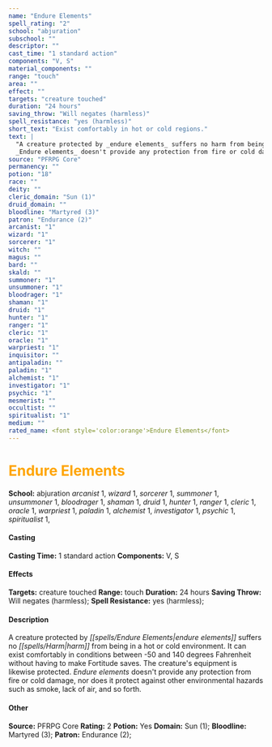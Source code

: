 ```yaml
---
name: "Endure Elements"
spell_rating: "2"
school: "abjuration"
subschool: ""
descriptor: ""
cast_time: "1 standard action"
components: "V, S"
material_components: ""
range: "touch"
area: ""
effect: ""
targets: "creature touched"
duration: "24 hours"
saving_throw: "Will negates (harmless)"
spell_resistance: "yes (harmless)"
short_text: "Exist comfortably in hot or cold regions."
text: |
  "A creature protected by _endure elements_ suffers no harm from being in a hot or cold environment. It can exist comfortably in conditions between -50 and 140 degrees Fahrenheit without having to make Fortitude saves. The creature's equipment is likewise protected.
  _Endure elements_ doesn't provide any protection from fire or cold damage, nor does it protect against other environmental hazards such as smoke, lack of air, and so forth."
source: "PFRPG Core"
permanency: ""
potion: "18"
race: ""
deity: ""
cleric_domain: "Sun (1)"
druid_domain: ""
bloodline: "Martyred (3)"
patron: "Endurance (2)"
arcanist: "1"
wizard: "1"
sorcerer: "1"
witch: ""
magus: ""
bard: ""
skald: ""
summoner: "1"
unsummoner: "1"
bloodrager: "1"
shaman: "1"
druid: "1"
hunter: "1"
ranger: "1"
cleric: "1"
oracle: "1"
warpriest: "1"
inquisitor: ""
antipaladin: ""
paladin: "1"
alchemist: "1"
investigator: "1"
psychic: "1"
mesmerist: ""
occultist: ""
spiritualist: "1"
medium: ""
rated_name: <font style='color:orange'>Endure Elements</font>
---
```


# <font style='color:orange'>Endure Elements</font> 
**School:** abjuration 
_arcanist_ 1, _wizard_ 1, _sorcerer_ 1, _summoner_ 1, _unsummoner_ 1, _bloodrager_ 1, _shaman_ 1, _druid_ 1, _hunter_ 1, _ranger_ 1, _cleric_ 1, _oracle_ 1, _warpriest_ 1, _paladin_ 1, _alchemist_ 1, _investigator_ 1, _psychic_ 1, _spiritualist_ 1, 
#### Casting
**Casting Time:** 1 standard action
 **Components:** V, S 
 #### Effects
**Targets:** creature touched
**Range:** touch
**Duration:** 24 hours
**Saving Throw:** Will negates (harmless); **Spell Resistance:** yes (harmless); 
 #### Description
A creature protected by _[[spells/Endure Elements|endure elements]]_ suffers no _[[spells/Harm|harm]]_ from being in a hot or cold environment. It can exist comfortably in conditions between -50 and 140 degrees Fahrenheit without having to make Fortitude saves. The creature's equipment is likewise protected.
  _Endure elements_ doesn't provide any protection from fire or cold damage, nor does it protect against other environmental hazards such as smoke, lack of air, and so forth.

 #### Other
**Source:** PFRPG Core
**Rating:** 2
**Potion:** Yes
**Domain:** Sun (1); **Bloodline:** Martyred (3); **Patron:** Endurance (2); 